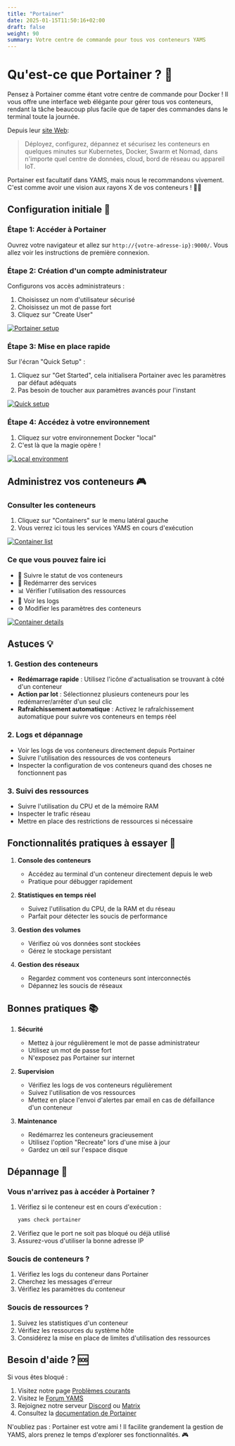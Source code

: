 ```yaml
---
title: "Portainer"
date: 2025-01-15T11:50:16+02:00
draft: false
weight: 90
summary: Votre centre de commande pour tous vos conteneurs YAMS
---
```


# Qu'est-ce que Portainer ? 🐋

Pensez à Portainer comme étant votre centre de commande pour Docker ! Il vous offre une interface web élégante pour gérer tous vos conteneurs, rendant la tâche beaucoup plus facile que de taper des commandes dans le terminal toute la journée.

Depuis leur [site Web](https://www.portainer.io/):

> Déployez, configurez, dépannez et sécurisez les conteneurs en quelques minutes sur Kubernetes, Docker, Swarm et Nomad, dans n'importe quel centre de données, cloud, bord de réseau ou appareil IoT.

Portainer est facultatif dans YAMS, mais nous le recommandons vivement. C'est comme avoir une vision aux rayons X de vos conteneurs ! 🦸‍♂️

## Configuration initiale 🚀

### Étape 1: Accéder à Portainer

Ouvrez votre navigateur et allez sur `http://{votre-adresse-ip}:9000/`. Vous allez voir les instructions de première connexion.

### Étape 2: Création d'un compte administrateur

Configurons vos accès administrateurs :

1. Choisissez un nom d'utilisateur sécurisé
2. Choisissez un mot de passe fort
3. Cliquez sur "Create User"

[![Portainer setup](/pics/portainer-1.png)](/pics/portainer-1.png)

### Étape 3: Mise en place rapide

Sur l'écran "Quick Setup" :

1. Cliquez sur "Get Started", cela initialisera Portainer avec les paramètres par défaut adéquats
2. Pas besoin de toucher aux paramètres avancés pour l'instant

[![Quick setup](/pics/portainer-2.png)](/pics/portainer-2.png)

### Étape 4: Accédez à votre environnement

1. Cliquez sur votre environnement Docker "local"
2. C'est là que la magie opère !

[![Local environment](/pics/portainer-3.png)](/pics/portainer-3.png)

## Administrez vos conteneurs 🎮

### Consulter les conteneurs

1. Cliquez sur "Containers" sur le menu latéral gauche
2. Vous verrez ici tous les services YAMS en cours d'exécution

[![Container list](/pics/portainer-4.png)](/pics/portainer-4.png)

### Ce que vous pouvez faire ici

-   👀 Suivre le statut de vos conteneurs
-   🔄 Redémarrer des services
-   📊 Vérifier l'utilisation des ressources
-   📝 Voir les logs
-   ⚙️ Modifier les paramètres des conteneurs

[![Container details](/pics/portainer-5.png)](/pics/portainer-5.png)

## Astuces 💡

### 1. Gestion des conteneurs

-   **Redémarrage rapide** : Utilisez l'icône d'actualisation se trouvant à côté d'un conteneur
-   **Action par lot** : Sélectionnez plusieurs conteneurs pour les redémarrer/arrêter d'un seul clic
-   **Rafraîchissement automatique** : Activez le rafraîchissement automatique pour suivre vos conteneurs en temps réel

### 2. Logs et dépannage

-   Voir les logs de vos conteneurs directement depuis Portainer
-   Suivre l'utilisation des ressources de vos conteneurs
-   Inspecter la configuration de vos conteneurs quand des choses ne fonctionnent pas

### 3. Suivi des ressources

-   Suivre l'utilisation du CPU et de la mémoire RAM
-   Inspecter le trafic réseau
-   Mettre en place des restrictions de ressources si nécessaire

## Fonctionnalités pratiques à essayer 🌟

1. **Console des conteneurs**

    - Accédez au terminal d'un conteneur directement depuis le web
    - Pratique pour débugger rapidement

2. **Statistiques en temps réel**

    - Suivez l'utilisation du CPU, de la RAM et du réseau
    - Parfait pour détecter les soucis de performance

3. **Gestion des volumes**

    - Vérifiez où vos données sont stockées
    - Gérez le stockage persistant

4. **Gestion des réseaux**
    - Regardez comment vos conteneurs sont interconnectés
    - Dépannez les soucis de réseaux

## Bonnes pratiques 📚

1. **Sécurité**

    - Mettez à jour régulièrement le mot de passe administrateur
    - Utilisez un mot de passe fort
    - N'exposez pas Portainer sur internet

2. **Supervision**

    - Vérifiez les logs de vos conteneurs régulièrement
    - Suivez l'utilisation de vos ressources
    - Mettez en place l'envoi d'alertes par email en cas de défaillance d'un conteneur

3. **Maintenance**
    - Redémarrez les conteneurs gracieusement
    - Utilisez l'option "Recreate" lors d'une mise à jour
    - Gardez un œil sur l'espace disque

## Dépannage 🔧

### Vous n'arrivez pas à accéder à Portainer ?

1. Vérifiez si le conteneur est en cours d'exécution :
    ```bash
    yams check portainer
    ```
2. Vérifiez que le port ne soit pas bloqué ou déjà utilisé
3. Assurez-vous d'utiliser la bonne adresse IP

### Soucis de conteneurs ?

1. Vérifiez les logs du conteneur dans Portainer
2. Cherchez les messages d'erreur
3. Vérifiez les paramètres du conteneur

### Soucis de ressources ?

1. Suivez les statistiques d'un conteneur
2. Vérifiez les ressources du système hôte
3. Considérez la mise en place de limites d'utilisation des ressources

## Besoin d'aide ? 🆘

Si vous êtes bloqué :

1. Visitez notre page [Problèmes courants](/faqs/common-errors/)
2. Visitez le [Forum YAMS](https://forum.yams.media)
3. Rejoignez notre serveur [Discord](https://discord.gg/Gwae3tNMST) ou [Matrix](https://matrix.to/#/#yams-space:rogs.me)
4. Consultez la [documentation de Portainer](https://docs.portainer.io/)

N'oubliez pas : Portainer est votre ami ! Il facilite grandement la gestion de YAMS, alors prenez le temps d'explorer ses fonctionnalités. 🎮
